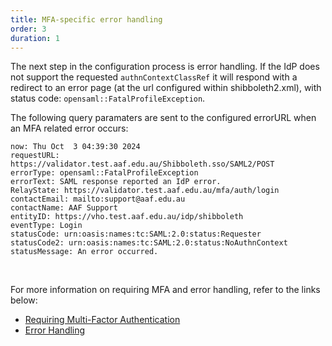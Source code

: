 ```yaml
---
title: MFA-specific error handling
order: 3
duration: 1
---
```


The next step in the configuration process is error handling. If the IdP does not support the requested `authnContextClassRef` it will respond with a redirect to an error page (at the url configured within shibboleth2.xml), with status code: `opensaml::FatalProfileException`.

The following query paramaters are sent to the configured errorURL when an MFA related error occurs:

```shell
now: Thu Oct  3 04:39:30 2024
requestURL: https://validator.test.aaf.edu.au/Shibboleth.sso/SAML2/POST
errorType: opensaml::FatalProfileException
errorText: SAML response reported an IdP error.
RelayState: https://validator.test.aaf.edu.au/mfa/auth/login
contactEmail: mailto:support@aaf.edu.au
contactName: AAF Support
entityID: https://vho.test.aaf.edu.au/idp/shibboleth
eventType: Login
statusCode: urn:oasis:names:tc:SAML:2.0:status:Requester
statusCode2: urn:oasis:names:tc:SAML:2.0:status:NoAuthnContext
statusMessage: An error occurred.
```

<br>

For more information on requiring MFA and error handling, refer to the links below:

- [Requiring Multi-Factor Authentication](https://shibboleth.atlassian.net/wiki/spaces/SP3/pages/2114781453/Requiring+Multi-Factor+Authentication)
- [Error Handling](https://shibboleth.atlassian.net/wiki/spaces/SP3/pages/2065334361/Errors)